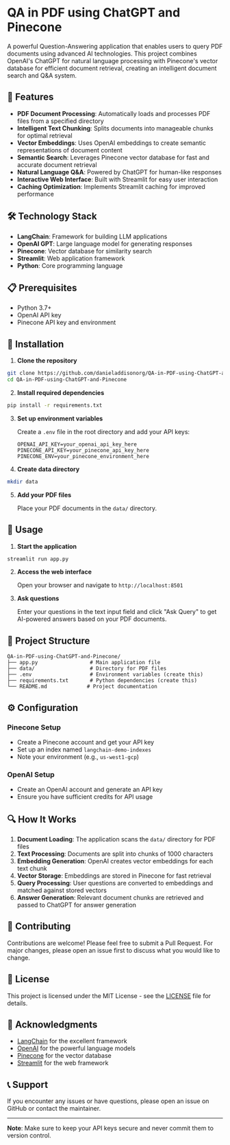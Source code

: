 # QA in PDF using ChatGPT and Pinecone

A powerful Question-Answering application that enables users to query PDF documents using advanced AI technologies. This project combines OpenAI's ChatGPT for natural language processing with Pinecone's vector database for efficient document retrieval, creating an intelligent document search and Q&A system.

## 🚀 Features

- **PDF Document Processing**: Automatically loads and processes PDF files from a specified directory
- **Intelligent Text Chunking**: Splits documents into manageable chunks for optimal retrieval
- **Vector Embeddings**: Uses OpenAI embeddings to create semantic representations of document content
- **Semantic Search**: Leverages Pinecone vector database for fast and accurate document retrieval
- **Natural Language Q&A**: Powered by ChatGPT for human-like responses
- **Interactive Web Interface**: Built with Streamlit for easy user interaction
- **Caching Optimization**: Implements Streamlit caching for improved performance

## 🛠️ Technology Stack

- **LangChain**: Framework for building LLM applications
- **OpenAI GPT**: Large language model for generating responses
- **Pinecone**: Vector database for similarity search
- **Streamlit**: Web application framework
- **Python**: Core programming language

## 📋 Prerequisites

- Python 3.7+
- OpenAI API key
- Pinecone API key and environment

## 🔧 Installation

1. **Clone the repository**
```bash
git clone https://github.com/danieladdisonorg/QA-in-PDF-using-ChatGPT-and-Pinecone.git
cd QA-in-PDF-using-ChatGPT-and-Pinecone
```

2. **Install required dependencies**
```bash
pip install -r requirements.txt
```

3. **Set up environment variables**
   
   Create a `.env` file in the root directory and add your API keys:
   ```
   OPENAI_API_KEY=your_openai_api_key_here
   PINECONE_API_KEY=your_pinecone_api_key_here
   PINECONE_ENV=your_pinecone_environment_here
   ```

4. **Create data directory**
```bash
mkdir data
```

5. **Add your PDF files**
   
   Place your PDF documents in the `data/` directory.

## 🚀 Usage

1. **Start the application**
```bash
streamlit run app.py
```

2. **Access the web interface**
   
   Open your browser and navigate to `http://localhost:8501`

3. **Ask questions**
   
   Enter your questions in the text input field and click "Ask Query" to get AI-powered answers based on your PDF documents.

## 📁 Project Structure

```
QA-in-PDF-using-ChatGPT-and-Pinecone/
├── app.py                 # Main application file
├── data/                  # Directory for PDF files
├── .env                   # Environment variables (create this)
├── requirements.txt       # Python dependencies (create this)
└── README.md             # Project documentation
```

## ⚙️ Configuration

### Pinecone Setup
- Create a Pinecone account and get your API key
- Set up an index named `langchain-demo-indexes`
- Note your environment (e.g., `us-west1-gcp`)

### OpenAI Setup
- Create an OpenAI account and generate an API key
- Ensure you have sufficient credits for API usage

## 🔍 How It Works

1. **Document Loading**: The application scans the `data/` directory for PDF files
2. **Text Processing**: Documents are split into chunks of 1000 characters
3. **Embedding Generation**: OpenAI creates vector embeddings for each text chunk
4. **Vector Storage**: Embeddings are stored in Pinecone for fast retrieval
5. **Query Processing**: User questions are converted to embeddings and matched against stored vectors
6. **Answer Generation**: Relevant document chunks are retrieved and passed to ChatGPT for answer generation

## 🤝 Contributing

Contributions are welcome! Please feel free to submit a Pull Request. For major changes, please open an issue first to discuss what you would like to change.

## 📄 License

This project is licensed under the MIT License - see the [LICENSE](LICENSE) file for details.

## 🙏 Acknowledgments

- [LangChain](https://langchain.com/) for the excellent framework
- [OpenAI](https://openai.com/) for the powerful language models
- [Pinecone](https://pinecone.io/) for the vector database
- [Streamlit](https://streamlit.io/) for the web framework

## 📞 Support

If you encounter any issues or have questions, please open an issue on GitHub or contact the maintainer.

---

**Note**: Make sure to keep your API keys secure and never commit them to version control.
